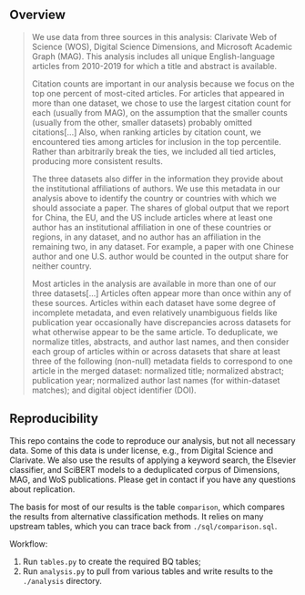 ## Overview

> We use data from three sources in this analysis: Clarivate Web of Science (WOS), Digital Science Dimensions, and Microsoft Academic Graph (MAG). This analysis includes all unique English-language articles from 2010-2019 for which a title and abstract is available.
>
> Citation counts are important in our analysis because we focus on the top one percent of most-cited articles. For articles that appeared in more than one dataset, we chose to use the largest citation count for each (usually from MAG), on the assumption that the smaller counts (usually from the other, smaller datasets) probably omitted citations[...] Also, when ranking articles by citation count, we encountered ties among articles for inclusion in the top percentile. Rather than arbitrarily break the ties, we included all tied articles, producing more consistent results.
>
> The three datasets also differ in the information they provide about the institutional affiliations of authors. We use this metadata in our analysis above to identify the country or countries with which we should associate a paper. The shares of global output that we report for China, the EU, and the US include articles where at least one author has an institutional affiliation in one of these countries or regions, in any dataset, and no author has an affiliation in the remaining two, in any dataset. For example, a paper with one Chinese author and one U.S. author would be counted in the output share for neither country. 
>
> Most articles in the analysis are available in more than one of our three datasets[...] Articles often appear more than once within any of these sources. Articles within each dataset have some degree of incomplete metadata, and even relatively unambiguous fields like publication year occasionally have discrepancies across datasets for what otherwise appear to be the same article. To deduplicate, we normalize titles, abstracts, and author last names, and then consider each group of articles within or across datasets that share at least three of the following (non-null) metadata fields to correspond to one article in the merged dataset: normalized title; normalized abstract; publication year; normalized author last names (for within-dataset matches); and digital object identifier (DOI).

## Reproducibility

This repo contains the code to reproduce our analysis, but not all necessary data.
Some of this data is under license, e.g., from Digital Science and Clarivate.
We also use the results of applying a keyword search, the Elsevier classifier, and SciBERT models to a deduplicated corpus of Dimensions, MAG, and WoS publications.
Please get in contact if you have any questions about replication.

The basis for most of our results is the table `comparison`, which compares the results from alternative classification methods.
It relies on many upstream tables, which you can trace back from `./sql/comparison.sql`.

Workflow: 
 
1. Run `tables.py` to create the required BQ tables;
2. Run `analysis.py` to pull from various tables and write results to the `./analysis` directory.

